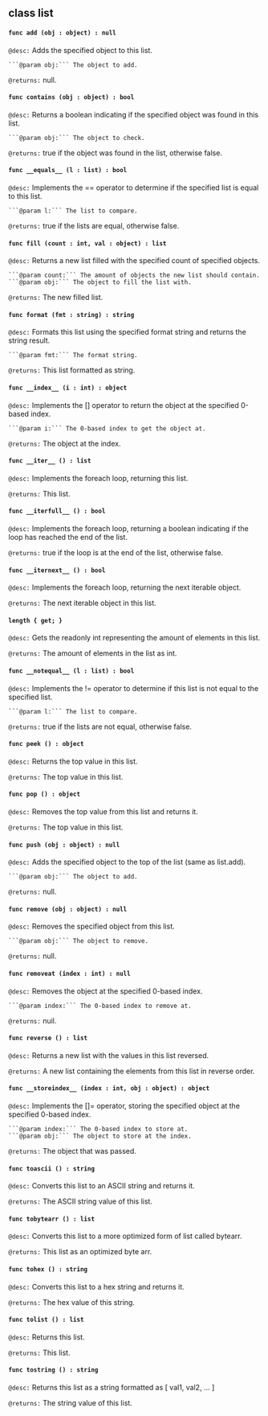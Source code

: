 ## class list

#### ```func add (obj : object) : null```


```@desc:``` Adds the specified object to this list.

    ```@param obj:``` The object to add.
```@returns:``` null.

#### ```func contains (obj : object) : bool```


```@desc:``` Returns a boolean indicating if the specified object was found in this list.

    ```@param obj:``` The object to check.
```@returns:``` true if the object was found in the list, otherwise false.

#### ```func __equals__ (l : list) : bool```


```@desc:``` Implements the == operator to determine if the specified list is equal to this list.

    ```@param l:``` The list to compare.
```@returns:``` true if the lists are equal, otherwise false.

#### ```func fill (count : int, val : object) : list```


```@desc:``` Returns a new list filled with the specified count of specified objects.

    ```@param count:``` The amount of objects the new list should contain.
    ```@param obj:``` The object to fill the list with.
```@returns:``` The new filled list.

#### ```func format (fmt : string) : string```


```@desc:``` Formats this list using the specified format string and returns the string result.

    ```@param fmt:``` The format string.
```@returns:``` This list formatted as string.

#### ```func __index__ (i : int) : object```


```@desc:``` Implements the [] operator to return the object at the specified 0-based index.

    ```@param i:``` The 0-based index to get the object at.
```@returns:``` The object at the index.

#### ```func __iter__ () : list```


```@desc:``` Implements the foreach loop, returning this list.

```@returns:``` This list.

#### ```func __iterfull__ () : bool```


```@desc:``` Implements the foreach loop, returning a boolean indicating if the loop has reached the end of the list.

```@returns:``` true if the loop is at the end of the list, otherwise false.

#### ```func __iternext__ () : bool```


```@desc:``` Implements the foreach loop, returning the next iterable object.

```@returns:``` The next iterable object in this list.

#### ```length { get; }```


```@desc:``` Gets the readonly int representing the amount of elements in this list.

```@returns:``` The amount of elements in the list as int.

#### ```func __notequal__ (l : list) : bool```


```@desc:``` Implements the != operator to determine if this list is not equal to the specified list.

    ```@param l:``` The list to compare.
```@returns:``` true if the lists are not equal, otherwise false.

#### ```func peek () : object```


```@desc:``` Returns the top value in this list.

```@returns:``` The top value in this list.

#### ```func pop () : object```


```@desc:``` Removes the top value from this list and returns it.

```@returns:``` The top value in this list.

#### ```func push (obj : object) : null```


```@desc:``` Adds the specified object to the top of the list (same as list.add).

    ```@param obj:``` The object to add.
```@returns:``` null.

#### ```func remove (obj : object) : null```


```@desc:``` Removes the specified object from this list.

    ```@param obj:``` The object to remove.
```@returns:``` null.

#### ```func removeat (index : int) : null```


```@desc:``` Removes the object at the specified 0-based index.

    ```@param index:``` The 0-based index to remove at.
```@returns:``` nuil.

#### ```func reverse () : list```


```@desc:``` Returns a new list with the values in this list reversed.

```@returns:``` A new list containing the elements from this list in reverse order.

#### ```func __storeindex__ (index : int, obj : object) : object```


```@desc:``` Implements the []= operator, storing the specified object at the specified 0-based index.

    ```@param index:``` The 0-based index to store at.
    ```@param obj:``` The object to store at the index.
```@returns:``` The object that was passed.

#### ```func toascii () : string```


```@desc:``` Converts this list to an ASCII string and returns it.

```@returns:``` The ASCII string value of this list.

#### ```func tobytearr () : list```


```@desc:``` Converts this list to a more optimized form of list called bytearr.

```@returns:``` This list as an optimized byte arr.

#### ```func tohex () : string```


```@desc:``` Converts this list to a hex string and returns it.

```@returns:``` The hex value of this string.

#### ```func tolist () : list```


```@desc:``` Returns this list.

```@returns:``` This list.

#### ```func tostring () : string```


```@desc:``` Returns this list as a string formatted as [ val1, val2, ... ]

```@returns:``` The string value of this list.

